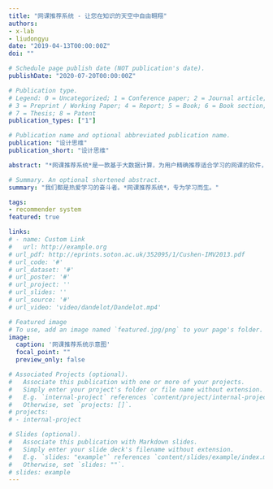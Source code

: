```yaml
---
title: "网课推荐系统 - 让您在知识的天空中自由翱翔"
authors:
- x-lab
- liudongyu
date: "2019-04-13T00:00:00Z"
doi: ""

# Schedule page publish date (NOT publication's date).
publishDate: "2020-07-20T00:00:00Z"

# Publication type.
# Legend: 0 = Uncategorized; 1 = Conference paper; 2 = Journal article;
# 3 = Preprint / Working Paper; 4 = Report; 5 = Book; 6 = Book section;
# 7 = Thesis; 8 = Patent
publication_types: ["1"]

# Publication name and optional abbreviated publication name.
publication: "设计思维"
publication_short: "设计思维"

abstract: "*网课推荐系统*是一款基于大数据计算，为用户精确推荐适合学习的网课的软件，可以内嵌入网课平台，使用便捷，方便容易。"

# Summary. An optional shortened abstract.
summary: "我们都是热爱学习的奋斗者。*网课推荐系统*，专为学习而生。"

tags:
- recommender system
featured: true

links:
# - name: Custom Link
#   url: http://example.org
# url_pdf: http://eprints.soton.ac.uk/352095/1/Cushen-IMV2013.pdf
# url_code: '#'
# url_dataset: '#'
# url_poster: '#'
# url_project: ''
# url_slides: ''
# url_source: '#'
# url_video: 'video/dandelot/Dandelot.mp4'

# Featured image
# To use, add an image named `featured.jpg/png` to your page's folder. 
image:
  caption: '网课推荐系统示意图'
  focal_point: ""
  preview_only: false

# Associated Projects (optional).
#   Associate this publication with one or more of your projects.
#   Simply enter your project's folder or file name without extension.
#   E.g. `internal-project` references `content/project/internal-project/index.md`.
#   Otherwise, set `projects: []`.
# projects:
# - internal-project

# Slides (optional).
#   Associate this publication with Markdown slides.
#   Simply enter your slide deck's filename without extension.
#   E.g. `slides: "example"` references `content/slides/example/index.md`.
#   Otherwise, set `slides: ""`.
# slides: example
---
```

